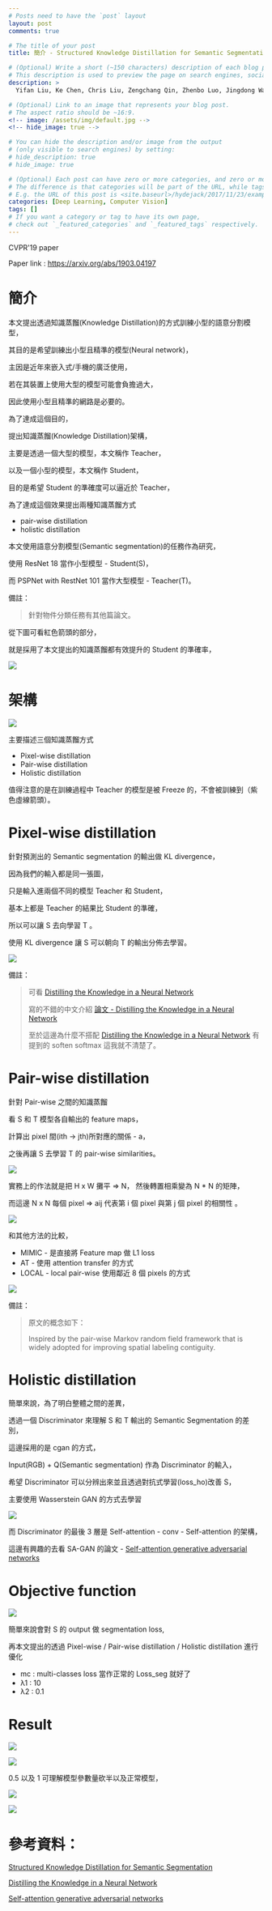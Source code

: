 ```yaml
---
# Posts need to have the `post` layout
layout: post
comments: true

# The title of your post
title: 簡介 - Structured Knowledge Distillation for Semantic Segmentation

# (Optional) Write a short (~150 characters) description of each blog post.
# This description is used to preview the page on search engines, social media, etc.
description: >
  Yifan Liu, Ke Chen, Chris Liu, Zengchang Qin, Zhenbo Luo, Jingdong Wang. ["Structured Knowledge Distillation for Semantic Segmentation"](https://arxiv.org/abs/1903.04197). In CVPR'19.

# (Optional) Link to an image that represents your blog post.
# The aspect ratio should be ~16:9.
<!-- image: /assets/img/default.jpg -->
<!-- hide_image: true -->

# You can hide the description and/or image from the output
# (only visible to search engines) by setting:
# hide_description: true
# hide_image: true

# (Optional) Each post can have zero or more categories, and zero or more tags.
# The difference is that categories will be part of the URL, while tags will not.
# E.g. the URL of this post is <site.baseurl>/hydejack/2017/11/23/example-content/
categories: [Deep Learning, Computer Vision]
tags: []
# If you want a category or tag to have its own page,
# check out `_featured_categories` and `_featured_tags` respectively.
---
```

CVPR'19 paper

Paper link : https://arxiv.org/abs/1903.04197


# 簡介

本文提出透過知識蒸餾(Knowledge Distillation)的方式訓練小型的語意分割模型，

其目的是希望訓練出小型且精準的模型(Neural network)，

主因是近年來嵌入式/手機的廣泛使用，

若在其裝置上使用大型的模型可能會負擔過大，

因此使用小型且精準的網路是必要的。

為了達成這個目的，

提出知識蒸餾(Knowledge Distillation)架構，

主要是透過一個大型的模型，本文稱作 Teacher，

以及一個小型的模型，本文稱作 Student，

目的是希望 Student 的準確度可以逼近於 Teacher，

為了達成這個效果提出兩種知識蒸餾方式
- pair-wise distillation
- holistic distillation

本文使用語意分割模型(Semantic segmentation)的任務作為研究，

使用 ResNet 18 當作小型模型 - Student(S)，

而 PSPNet with RestNet 101 當作大型模型 - Teacher(T)。

備註：
> 針對物件分類任務有其他篇論文。

從下圖可看紅色箭頭的部分，

就是採用了本文提出的知識蒸餾都有效提升的 Student 的準確率，

![](/assets/img/2019-03-23-structured-Knowledge-Distillation/fig1.png)


# 架構

![](/assets/img/2019-03-23-structured-Knowledge-Distillation/fig2.png)

主要描述三個知識蒸餾方式
- Pixel-wise distillation 
- Pair-wise distillation 
- Holistic distillation

值得注意的是在訓練過程中 Teacher 的模型是被 Freeze 的，不會被訓練到（紫色虛線箭頭）。

# Pixel-wise distillation 
針對預測出的 Semantic segmentation 的輸出做 KL divergence，

因為我們的輸入都是同一張圖，

只是輸入進兩個不同的模型 Teacher 和 Student，

基本上都是 Teacher 的結果比 Student 的準確，

所以可以讓 S 去向學習 T 。

使用 KL divergence 讓 S 可以朝向 T 的輸出分佈去學習。

![](/assets/img/2019-03-23-structured-Knowledge-Distillation/eq1.png)

備註：
> 可看 [Distilling the Knowledge in a Neural Network]
>
> 寫的不錯的中文介紹 [論文 - Distilling the Knowledge in a Neural Network]
>
> 至於這邊為什麼不搭配 [Distilling the Knowledge in a Neural Network] 有提到的 soften softmax 這我就不清楚了。

# Pair-wise distillation 
針對 Pair-wise 之間的知識蒸餾

看 S 和 T  模型各自輸出的 feature maps，

計算出 pixel 間(ith -> jth)所對應的關係 - a，

之後再讓 S 去學習 T 的 pair-wise similarities。

![](/assets/img/2019-03-23-structured-Knowledge-Distillation/aij.png)

實務上的作法就是把 H x W 攤平 => N， 然後轉置相乘變為 N * N 的矩陣，

而這邊 N x N 每個 pixel => aij 代表第 i 個 pixel 與第 j 個 pixel 的相關性 。

![](/assets/img/2019-03-23-structured-Knowledge-Distillation/aij.png)

和其他方法的比較， 

- MIMIC - 是直接將 Feature map 做 L1 loss
- AT - 使用 attention transfer 的方式
- LOCAL - local pair-wise 使用鄰近 8 個 pixels 的方式

![](/assets/img/2019-03-23-structured-Knowledge-Distillation/table2.png)



備註：
> 原文的概念如下：
>
> Inspired by the pair-wise Markov random field framework that is widely adopted for improving spatial labeling contiguity.




# Holistic distillation
簡單來說，為了明白整體之間的差異，

透過一個 Discriminator 來理解 S 和 T 輸出的 Semantic Segmentation 的差別，

這邊採用的是 cgan 的方式，

Input(RGB) + Q(Semantic segmentation) 作為 Discriminator 的輸入，

希望 Discriminator 可以分辨出來並且透過對抗式學習(loss_ho)改善 S，

主要使用 Wasserstein GAN 的方式去學習

![](/assets/img/2019-03-23-structured-Knowledge-Distillation/eq3.png)

而 Discriminator 的最後 3 層是 Self-attention - conv - Self-attention 的架構，

這邊有興趣的去看 SA-GAN 的論文 - [Self-attention generative adversarial networks]

# Objective function

<!-- ![](/assets/img/2019-03-23-structured-Knowledge-Distillation/eq4.png) -->

![](/assets/img/2019-03-23-structured-Knowledge-Distillation/objective-function.png)

簡單來說會對 S 的 output 做 segmentation loss,

再本文提出的透過 Pixel-wise / Pair-wise distillation / Holistic distillation 進行優化

- mc : multi-classes loss 當作正常的 Loss_seg 就好了
- λ1 : 10 
- λ2 : 0.1

# Result

![](/assets/img/2019-03-23-structured-Knowledge-Distillation/fig5.png)

![](/assets/img/2019-03-23-structured-Knowledge-Distillation/fig6.png)

0.5 以及 1 可理解模型參數量砍半以及正常模型，

![](/assets/img/2019-03-23-structured-Knowledge-Distillation/table1.png)

![](/assets/img/2019-03-23-structured-Knowledge-Distillation/table3.png)




# 參考資料：
[Structured Knowledge Distillation for Semantic Segmentation]

[Distilling the Knowledge in a Neural Network]

[Self-attention generative adversarial networks]

[Structured Knowledge Distillation for Semantic Segmentation]:https://arxiv.org/abs/1903.04197

[Distilling the Knowledge in a Neural Network]:https://arxiv.org/abs/1503.02531

[論文 - Distilling the Knowledge in a Neural Network]:https://xmfbit.github.io/2018/06/07/knowledge-distilling/

[Self-attention generative adversarial networks]:https://arxiv.org/abs/1805.08318
